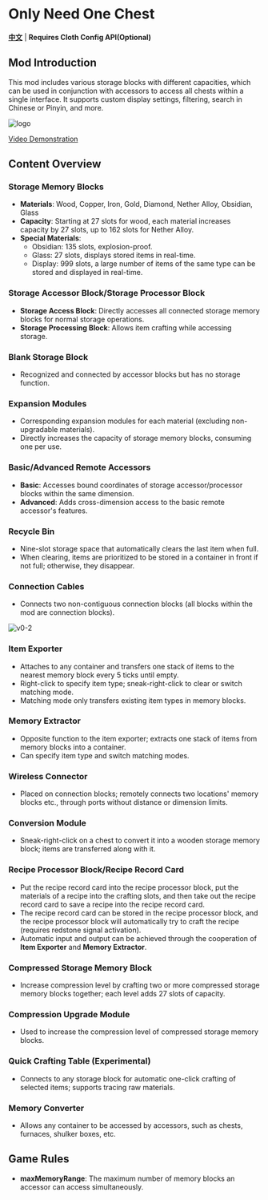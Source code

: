# Only Need One Chest

**[中文](README.md)** | **Requires Cloth Config API(Optional)**

## Mod Introduction

This mod includes various storage blocks with different capacities, which can be used in conjunction with accessors to
access all chests within a single interface. It supports custom display settings, filtering, search in Chinese or
Pinyin, and more.

![logo](https://i.postimg.cc/tJFXFPL9/logo.png)

[Video Demonstration](https://www.bilibili.com/video/av830034396/)

## Content Overview

### Storage Memory Blocks

- **Materials**: Wood, Copper, Iron, Gold, Diamond, Nether Alloy, Obsidian, Glass
- **Capacity**: Starting at 27 slots for wood, each material increases capacity by 27 slots, up to 162 slots for Nether
  Alloy.
- **Special Materials**:
    - Obsidian: 135 slots, explosion-proof.
    - Glass: 27 slots, displays stored items in real-time.
    - Display: 999 slots, a large number of items of the same type can be stored and displayed in real-time.

### Storage Accessor Block/Storage Processor Block

- **Storage Access Block**: Directly accesses all connected storage memory blocks for normal storage operations.
- **Storage Processing Block**: Allows item crafting while accessing storage.

### Blank Storage Block

- Recognized and connected by accessor blocks but has no storage function.

### Expansion Modules

- Corresponding expansion modules for each material (excluding non-upgradable materials).
- Directly increases the capacity of storage memory blocks, consuming one per use.

### Basic/Advanced Remote Accessors

- **Basic**: Accesses bound coordinates of storage accessor/processor blocks within the same dimension.
- **Advanced**: Adds cross-dimension access to the basic remote accessor's features.

### Recycle Bin

- Nine-slot storage space that automatically clears the last item when full.
- When clearing, items are prioritized to be stored in a container in front if not full; otherwise, they disappear.

### Connection Cables

- Connects two non-contiguous connection blocks (all blocks within the mod are connection blocks).

![v0-2](https://i.postimg.cc/nhnGC5KC/v0-2.png)

### Item Exporter

- Attaches to any container and transfers one stack of items to the nearest memory block every 5 ticks until empty.
- Right-click to specify item type; sneak-right-click to clear or switch matching mode.
- Matching mode only transfers existing item types in memory blocks.

### Memory Extractor

- Opposite function to the item exporter; extracts one stack of items from memory blocks into a container.
- Can specify item type and switch matching modes.

### Wireless Connector

- Placed on connection blocks; remotely connects two locations' memory blocks etc., through ports without distance or
  dimension limits.

### Conversion Module

- Sneak-right-click on a chest to convert it into a wooden storage memory block; items are transferred along with it.

### Recipe Processor Block/Recipe Record Card

- Put the recipe record card into the recipe processor block, put the materials of a recipe into the crafting slots, and
  then take out the recipe record card to save a recipe into the recipe record card.
- The recipe record card can be stored in the recipe processor block, and the recipe processor block will automatically
  try to craft the recipe (requires redstone signal activation).
- Automatic input and output can be achieved through the cooperation of **Item Exporter** and **Memory Extractor**.

### Compressed Storage Memory Block

- Increase compression level by crafting two or more compressed storage memory blocks together; each level adds 27 slots
  of capacity.

### Compression Upgrade Module

- Used to increase the compression level of compressed storage memory blocks.

### Quick Crafting Table (Experimental)

- Connects to any storage block for automatic one-click crafting of selected items; supports tracing raw materials.

### Memory Converter

- Allows any container to be accessed by accessors, such as chests, furnaces, shulker boxes, etc.

## Game Rules

- **maxMemoryRange**: The maximum number of memory blocks an accessor can access simultaneously.
